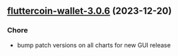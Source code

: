 

## [fluttercoin-wallet-3.0.6](https://github.com/truecharts/charts/compare/fluttercoin-wallet-3.0.5...fluttercoin-wallet-3.0.6) (2023-12-20)

### Chore

- bump patch versions on all charts for new GUI release
  
  